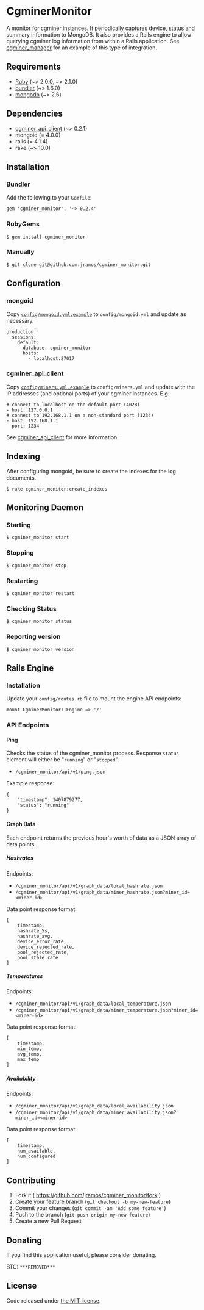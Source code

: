 # CgminerMonitor

A monitor for cgminer instances. It periodically captures device, status and summary information to MongoDB. It also provides a Rails engine to allow querying cgminer log information from within a Rails application. See [cgminer_manager](https://github.com/jramos/cgminer_manager) for an example of this type of integration.

## Requirements

* [Ruby](https://www.ruby-lang.org) (~> 2.0.0, ~> 2.1.0)
* [bundler](http://bundler.io/) (~> 1.6.0)
* [mongodb](http://www.mongodb.org/) (~> 2.6)

## Dependencies

* [cgminer\_api\_client](https://github.com/jramos/cgminer_api_client) (~> 0.2.1)
* mongoid (= 4.0.0)
* rails (= 4.1.4)
* rake (~> 10.0)

## Installation

### Bundler

Add the following to your ``Gemfile``:

    gem 'cgminer_monitor', '~> 0.2.4'

### RubyGems

    $ gem install cgminer_monitor

### Manually

    $ git clone git@github.com:jramos/cgminer_monitor.git

## Configuration

### mongoid

Copy [``config/mongoid.yml.example``](https://github.com/jramos/cgminer_monitor/blob/master/config/mongoid.yml.example) to ``config/mongoid.yml`` and update as necessary.

    production:
      sessions:
        default:
          database: cgminer_monitor
          hosts:
            - localhost:27017

### cgminer\_api\_client

Copy [``config/miners.yml.example``](https://github.com/jramos/cgminer_monitor/blob/master/config/miners.yml.example) to ``config/miners.yml`` and update with the IP addresses (and optional ports) of your cgminer instances. E.g.

    # connect to localhost on the default port (4028)
    - host: 127.0.0.1
    # connect to 192.168.1.1 on a non-standard port (1234)
    - host: 192.168.1.1
      port: 1234

See [cgminer\_api\_client](https://github.com/jramos/cgminer_api_client#configuration) for more information.

## Indexing

After configuring mongoid, be sure to create the indexes for the log documents.

    $ rake cgminer_monitor:create_indexes

## Monitoring Daemon

### Starting

    $ cgminer_monitor start

### Stopping

    $ cgminer_monitor stop

### Restarting

    $ cgminer_monitor restart

### Checking Status

    $ cgminer_monitor status

### Reporting version

    $ cgminer_monitor version

## Rails Engine

### Installation

Update your ``config/routes.rb`` file to mount the engine API endpoints:

    mount CgminerMonitor::Engine => '/'

### API Endpoints

#### Ping

Checks the status of the cgminer_monitor process. Response ``status`` element will either be "``running``" or "``stopped``".

* ``/cgminer_monitor/api/v1/ping.json``

Example response:

    {
        "timestamp": 1407879277,
        "status": "running"
    }

#### Graph Data

Each endpoint returns the previous hour's worth of data as a JSON array of data points.

##### Hashrates

Endpoints:

* ``/cgminer_monitor/api/v1/graph_data/local_hashrate.json``
* ``/cgminer_monitor/api/v1/graph_data/miner_hashrate.json?miner_id=<miner-id>``

Data point response format:

    [
        timestamp,
        hashrate_5s,
        hashrate_avg,
        device_error_rate,
        device_rejected_rate,
        pool_rejected_rate,
        pool_stale_rate
    ]

##### Temperatures

Endpoints:

* ``/cgminer_monitor/api/v1/graph_data/local_temperature.json``
* ``/cgminer_monitor/api/v1/graph_data/miner_temperature.json?miner_id=<miner-id>``

Data point response format:

    [
        timestamp,
        min_temp,
        avg_temp,
        max_temp
    ]

##### Availability

Endpoints:

* ``/cgminer_monitor/api/v1/graph_data/local_availability.json``
* ``/cgminer_monitor/api/v1/graph_data/miner_availability.json?miner_id=<miner-id>``

Data point response format:

    [
        timestamp,
        num_available,
        num_configured
    ]

## Contributing

1. Fork it ( https://github.com/jramos/cgminer_monitor/fork )
2. Create your feature branch (`git checkout -b my-new-feature`)
3. Commit your changes (`git commit -am 'Add some feature'`)
4. Push to the branch (`git push origin my-new-feature`)
5. Create a new Pull Request

## Donating

If you find this application useful, please consider donating.

BTC: ``***REMOVED***``

## License

Code released under [the MIT license](LICENSE.txt).